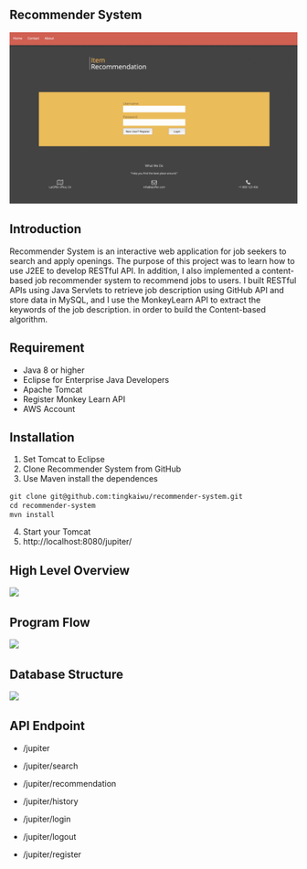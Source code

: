 ## Recommender System

<p>
  <img src="https://github.com/tingkaiwu/tingkaiwu/blob/master/recommender.gif">
</p>

## Introduction

Recommender System is an interactive web application for job seekers to search and apply openings. 
The purpose of this project was to learn how to use J2EE to develop RESTful API. 
In addition, I also implemented a content-based  job recommender system to recommend jobs to users. 
I built RESTful APIs using Java Servlets to retrieve job description using GitHub API and store data in MySQL, 
and I use the MonkeyLearn API to extract the keywords of the job description. in order to build the Content-based algorithm.

## Requirement
- Java 8 or higher
- Eclipse for Enterprise Java Developers
- Apache Tomcat
- Register Monkey Learn API
- AWS Account

## Installation
1. Set Tomcat to Eclipse
2. Clone Recommender System from GitHub
3. Use Maven install the dependences

```
git clone git@github.com:tingkaiwu/recommender-system.git
cd recommender-system
mvn install
```

4. Start your Tomcat
5. http://localhost:8080/jupiter/

## High Level Overview
<p>
  <img src="https://github.com/tingkaiwu/recommender-system/blob/master/readme.image/recommender.png">
</p>

## Program Flow
<p>
  <img src="https://github.com/tingkaiwu/recommender-system/blob/master/readme.image/recommender_functions.png">
</p>

## Database Structure
<p>
  <img src="https://github.com/tingkaiwu/recommender-system/blob/master/readme.image/recommender_database.png">
</p>

<!--
<p align=center>
  <img src="https://github.com/tingkaiwu/recommender-system/blob/master/readme.image/recommender_auth.png">
</p>

<p align=center>
  <img src="https://github.com/tingkaiwu/recommender-system/blob/master/readme.image/recommender_method.png">
</p>

<p align=center>
  <img src="https://github.com/tingkaiwu/recommender-system/blob/master/readme.image/recommender_recommend_structure.png">
</p>
-->

## API Endpoint
- /jupiter

- /jupiter/search

- /jupiter/recommendation

- /jupiter/history

- /jupiter/login

- /jupiter/logout

- /jupiter/register

<!--
名字
簡介/目的
功能
安裝配置
快速教程
API 文档
-->
